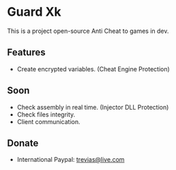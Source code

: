 # Guard Xk
This is a project open-source Anti Cheat to games in dev.

## Features
 - Create encrypted variables. (Cheat Engine Protection)

## Soon
 - Check assembly in real time. (Injector DLL Protection)
 - Check files integrity.
 - Client communication.

## Donate
 - International
    Paypal: trevias@live.com